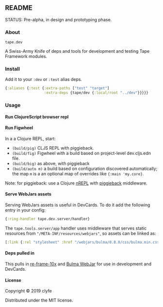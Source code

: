 ## README

STATUS: Pre-alpha, in design and prototyping phase.

### About

`tape.dev`

A Swiss-Army Knife of deps and tools for development and testing Tape Framework
modules.

### Install

Add it to your `:dev` or `:test` alias deps.

```clojure
{:aliases {:test {:extra-paths ["test" "target"]
                  :extra-deps {tape/dev {:local/root "../dev"}}}}}
```

### Usage

#### Run ClojureScript browser repl

#### Run Figwheel

In a a Clojure REPL, start:
- `(build/pig)` CLJS REPL with piggieback.
- `(build/fig)` Figwheel with a build based on project-level dev.cljs.edn file.
- `(build/big)` as above, with piggieback
- `(build/auto m)` a build based on configuration discovered automatically;
  the map `m` is a an optional map of overrides like `{:main 'my.core}`.

Note: for piggieback: use a Clojure [nREPL](https://nrepl.org/) with
[piggieback](https://github.com/nrepl/piggieback) middleware.

#### Serve WebJars assets

Serving WebJars assets is useful in DevCards. To do it add the following entry
in your config:

```clojure
{:ring-handler tape.dev.server/handler}
```

The `tape.tools.server/app` handler uses middleware that serves static
resources from `"/META-INF/resources/webjars"`, so assets can be linked as:

```clojure
[:link {:rel "stylesheet" :href "/webjars/bulma/0.8.0/css/bulma.min.css"}]
```

#### Deps pulled in

This pulls in [re-frame-10x](https://github.com/day8/re-frame-10x) and
[Bulma WebJar](https://github.com/jgthms/bulma) for use in development and
DevCards.

#### License

Copyright © 2019 clyfe

Distributed under the MIT license.
